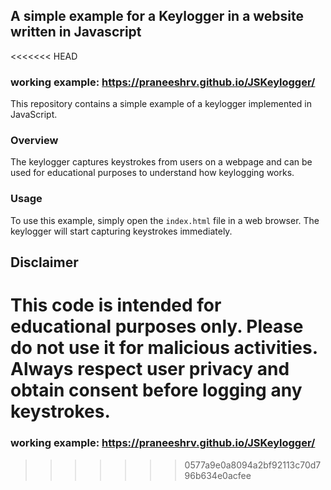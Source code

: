 ## A simple example for a Keylogger in a website written in Javascript <br/>
<<<<<<< HEAD

### working example: https://praneeshrv.github.io/JSKeylogger/

This repository contains a simple example of a keylogger implemented in JavaScript. 

### Overview

The keylogger captures keystrokes from users on a webpage and can be used for educational purposes to understand how keylogging works.

### Usage

To use this example, simply open the `index.html` file in a web browser. The keylogger will start capturing keystrokes immediately.

## Disclaimer

This code is intended for educational purposes only. Please do not use it for malicious activities. Always respect user privacy and obtain consent before logging any keystrokes.
=======
### working example: https://praneeshrv.github.io/JSKeylogger/
>>>>>>> 0577a9e0a8094a2bf92113c70d796b634e0acfee
